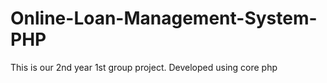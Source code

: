 # Online-Loan-Management-System-PHP
This is our 2nd year 1st group project. Developed using core php
